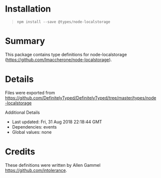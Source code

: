 # Installation
> `npm install --save @types/node-localstorage`

# Summary
This package contains type definitions for node-localstorage (https://github.com/lmaccherone/node-localstorage).

# Details
Files were exported from https://github.com/DefinitelyTyped/DefinitelyTyped/tree/master/types/node-localstorage

Additional Details
 * Last updated: Fri, 31 Aug 2018 22:18:44 GMT
 * Dependencies: events
 * Global values: none

# Credits
These definitions were written by Allen Gammel <https://github.com/intolerance>.
